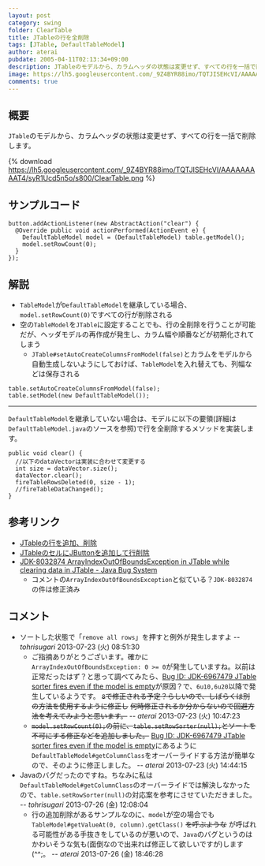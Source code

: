 ```yaml
---
layout: post
category: swing
folder: ClearTable
title: JTableの行を全削除
tags: [JTable, DefaultTableModel]
author: aterai
pubdate: 2005-04-11T02:13:34+09:00
description: JTableのモデルから、カラムヘッダの状態は変更せず、すべての行を一括で削除します。
image: https://lh5.googleusercontent.com/_9Z4BYR88imo/TQTJISEHcVI/AAAAAAAAAT4/syR1Ucd5n5o/s800/ClearTable.png
comments: true
---
```

## 概要
`JTable`のモデルから、カラムヘッダの状態は変更せず、すべての行を一括で削除します。

{% download https://lh5.googleusercontent.com/_9Z4BYR88imo/TQTJISEHcVI/AAAAAAAAAT4/syR1Ucd5n5o/s800/ClearTable.png %}

## サンプルコード
<pre class="prettyprint"><code>button.addActionListener(new AbstractAction("clear") {
  @Override public void actionPerformed(ActionEvent e) {
    DefaultTableModel model = (DefaultTableModel) table.getModel();
    model.setRowCount(0);
  }
});
</code></pre>

## 解説
- `TableModel`が`DefaultTableModel`を継承している場合、`model.setRowCount(0)`ですべての行が削除される
- 空の`TableModel`を`JTable`に設定することでも、行の全削除を行うことが可能だが、ヘッダモデルの再作成が発生し、カラム幅や順番などが初期化されてしまう
    - `JTable#setAutoCreateColumnsFromModel(false)`とカラムをモデルから自動生成しないようにしておけば、`TableModel`を入れ替えても、列幅などは保存される

<!-- dummy comment line for breaking list -->

<pre class="prettyprint"><code>table.setAutoCreateColumnsFromModel(false);
table.setModel(new DefaultTableModel());
</code></pre>

- - - -
`DefaultTableModel`を継承していない場合は、モデルに以下の要領(詳細は`DefaultTableModel.java`のソースを参照)で行を全削除するメソッドを実装します。

<pre class="prettyprint"><code>public void clear() {
  //以下のdataVectorは実装に合わせて変更する
  int size = dataVector.size();
  dataVector.clear();
  fireTableRowsDeleted(0, size - 1);
  //fireTableDataChanged();
}
</code></pre>

## 参考リンク
- [JTableの行を追加、削除](https://ateraimemo.com/Swing/AddRow.html)
- [JTableのセルにJButtonを追加して行削除](https://ateraimemo.com/Swing/DeleteButtonInCell.html)
- [JDK-8032874 ArrayIndexOutOfBoundsException in JTable while clearing data in JTable - Java Bug System](https://bugs.openjdk.java.net/browse/JDK-8032874)
    - コメントの`ArrayIndexOutOfBoundsException`と似ている？`JDK-8032874`の件は修正済み

<!-- dummy comment line for breaking list -->

## コメント
- ソートした状態で「`remove all rows`」を押すと例外が発生しますよ -- *tohrisugari* 2013-07-23 (火) 08:51:30
    - ご指摘ありがとうございます。確かに`ArrayIndexOutOfBoundsException: 0 >= 0`が発生していますね。以前は正常だったはず？と思って調べてみたら、[Bug ID: JDK-6967479 JTable sorter fires even if the model is empty](https://bugs.openjdk.java.net/browse/JDK-6967479)が原因？で、`6u10,6u20`以降で発生しているようです。 ~~`8`で修正される予定？らしいので、しばらくは別の方法を使用するように修正し~~ ~~何時修正されるか分からないので回避方法を考えてみようと思います。~~ -- *aterai* 2013-07-23 (火) 10:47:23
    - ~~`model.setRowCount(0);`の前に、`table.setRowSorter(null);`とソートを不可にする修正などを追加しました。~~ [Bug ID: JDK-6967479 JTable sorter fires even if the model is empty](https://bugs.openjdk.java.net/browse/JDK-6967479)にあるように`DefaultTableModel#getColumnClass`をオーバーライドする方法が簡単なので、そのように修正しました。 -- *aterai* 2013-07-23 (火) 14:44:15
- Javaのバグだったのですね。ちなみに私は`DefaultTableModel#getColumnClass`のオーバーライドでは解決しなかったので、`table.setRowSorter(null)`の対応案を参考にさせていただきました。 -- *tohrisugari* 2013-07-26 (金) 12:08:04
    - 行の追加削除があるサンプルなのに、`model`が空の場合でも`TableModel#getValueAt(0, column).getClass()` ~~を呼ぶような~~ が呼ばれる可能性がある手抜きをしているのが悪いので、`Java`のバグというのはかわいそうな気も(面倒なので出来れば修正して欲しいですが)します(^^;。 -- *aterai* 2013-07-26 (金) 18:46:28

<!-- dummy comment line for breaking list -->
